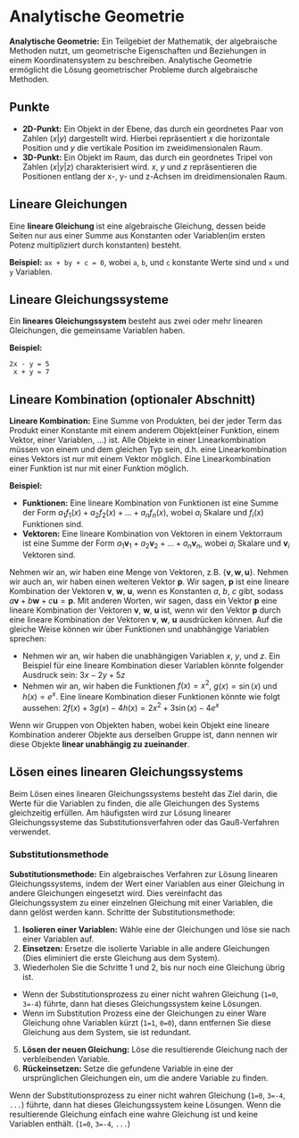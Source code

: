 # Analytische Geometrie
**Analytische Geometrie:** Ein Teilgebiet der Mathematik, der algebraische Methoden nutzt, um geometrische Eigenschaften und Beziehungen in einem Koordinatensystem zu beschreiben. Analytische Geometrie ermöglicht die Lösung geometrischer Probleme durch algebraische Methoden.

## Punkte
- **2D-Punkt:** Ein Objekt in der Ebene, das durch ein geordnetes Paar von Zahlen $(x| y)$ dargestellt wird. Hierbei repräsentiert $x$ die horizontale Position und $y$ die vertikale Position im zweidimensionalen Raum. 
- **3D-Punkt:** Ein Objekt im Raum, das durch ein geordnetes Tripel von Zahlen $(x| y| z)$ charakterisiert wird. $x$, $y$ und $z$ repräsentieren die Positionen entlang der x-, y- und z-Achsen im dreidimensionalen Raum.

## Lineare Gleichungen
Eine **lineare Gleichung** ist eine algebraische Gleichung, dessen beide Seiten nur aus einer Summe aus Konstanten oder Variablen(im ersten Potenz multipliziert durch konstanten) besteht. 

**Beispiel:** `ax + by + c = 0`, wobei `a`, `b`, und `c` konstante Werte sind und `x` und `y` Variablen.


## Lineare Gleichungssysteme
Ein **lineares Gleichungssystem** besteht aus zwei oder mehr linearen Gleichungen, die gemeinsame Variablen haben.

**Beispiel:**
```
2x - y = 5
 x + y = 7
```

## Lineare Kombination (optionaler Abschnitt)
**Lineare Kombination:** Eine Summe von Produkten, bei der jeder Term das Produkt einer Konstante mit einem anderem Objekt(einer Funktion, einem Vektor, einer Variablen, ...) ist. Alle Objekte in einer Linearkombination müssen von einem und dem gleichen Typ sein, d.h. eine Linearkombination eines Vektors ist nur mit einem Vektor möglich. Eine Linearkombination einer Funktion ist nur mit einer Funktion möglich.

**Beispiel:**
- **Funktionen:** Eine lineare Kombination von Funktionen ist eine Summe der Form $a_1 f_1(x) + a_2 f_2(x) + \dots + a_n f_n(x)$, wobei $a_i$ Skalare und $f_i(x)$ Funktionen sind.
- **Vektoren:** Eine lineare Kombination von Vektoren in einem Vektorraum ist eine Summe der Form $a_1 \mathbf{v}_1 + a_2 \mathbf{v}_2 + \dots + a_n \mathbf{v}_n$, wobei $a_i$ Skalare und $\mathbf{v}_i$ Vektoren sind.

Nehmen wir an, wir haben eine Menge von Vektoren, z.B. $\{\mathbf{v}, \mathbf{w}, \mathbf{u}\}$. Nehmen wir auch an, wir haben einen weiteren Vektor $\mathbf{p}$. Wir sagen, $\mathbf{p}$ ist eine lineare Kombination der Vektoren $\mathbf{v}$, $\mathbf{w}$, $\mathbf{u}$, wenn es Konstanten $a$, $b$, $c$ gibt, sodass $a\mathbf{v} + b\mathbf{w} + c\mathbf{u} = \mathbf{p}$. Mit anderen Worten, wir sagen, dass ein Vektor $\mathbf{p}$ eine lineare Kombination der Vektoren $\mathbf{v}$, $\mathbf{w}$, $\mathbf{u}$ ist, wenn wir den Vektor $\mathbf{p}$ durch eine lineare Kombination der Vektoren $\mathbf{v}$, $\mathbf{w}$, $\mathbf{u}$ ausdrücken können. Auf die gleiche Weise können wir über Funktionen und unabhängige Variablen sprechen:

- Nehmen wir an, wir haben die unabhängigen Variablen $x$, $y$, und $z$. Ein Beispiel für eine lineare Kombination dieser Variablen könnte folgender Ausdruck sein: $3x - 2y + 5z$
- Nehmen wir an, wir haben die Funktionen $f(x) = x^2$, $g(x) = \sin(x)$ und $h(x) = e^x$. Eine lineare Kombination dieser Funktionen könnte wie folgt aussehen: $2f(x) + 3g(x) - 4h(x) = 2x^2 + 3\sin(x) - 4e^x$

Wenn wir Gruppen von Objekten haben, wobei kein Objekt eine lineare Kombination anderer Objekte aus derselben Gruppe ist, dann nennen wir diese Objekte **linear unabhängig zu zueinander**. 

## Lösen eines linearen Gleichungssystems
Beim Lösen eines linearen Gleichungssystems besteht das Ziel darin, die Werte für die Variablen zu finden, die alle Gleichungen des Systems gleichzeitig erfüllen. Am häufigsten wird zur Lösung linearer Gleichungssysteme das Substitutionsverfahren oder das Gauß-Verfahren verwendet.

### Substitutionsmethode
**Substitutionsmethode:** Ein algebraisches Verfahren zur Lösung linearen Gleichungssystems, indem der Wert einer Variablen aus einer Gleichung in andere Gleichungen eingesetzt wird. Dies vereinfacht das Gleichungssystem zu einer einzelnen Gleichung mit einer Variablen, die dann gelöst werden kann. Schritte der Substitutionsmethode:

1. **Isolieren einer Variablen:** Wähle eine der Gleichungen und löse sie nach einer Variablen auf.
2. **Einsetzen:** Ersetze die isolierte Variable in alle andere Gleichungen (Dies eliminiert die erste Gleichung aus dem System).
3. Wiederholen Sie die Schritte 1 und 2, bis nur noch eine Gleichung übrig ist.
 - Wenn der Substitutionsprozess zu einer nicht wahren Gleichung (`1=0`, `3=-4`) führte, dann hat dieses Gleichungssystem keine Lösungen.
 - Wenn im Substitution Prozess eine der Gleichungen zu einer Ware Gleichung ohne Variablen kürzt (`1=1`, `0=0`), dann entfernen Sie diese Gleichung aus dem System, sie ist redundant.
5. **Lösen der neuen Gleichung:** Löse die resultierende Gleichung nach der verbleibenden Variable.
6. **Rückeinsetzen:** Setze die gefundene Variable in eine der ursprünglichen Gleichungen ein, um die andere Variable zu finden.

Wenn der Substitutionsprozess zu einer nicht wahren Gleichung (`1=0`, `3=-4`, `...`) führte, dann hat dieses Gleichungssystem keine Lösungen.
Wenn die resultierende Gleichung einfach eine wahre Gleichung ist und keine Variablen enthält. (`1=0`, `3=-4`, `...`)

